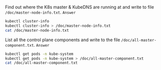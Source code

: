 Find out where the K8s master & KubeDNS are running at and write to file `/doc/master-node-info.txt`.
`Answer`
```bash
kubectl cluster-info
kubectl cluster-info > /doc/master-node-info.txt
cat /doc/master-node-info.txt
```

List all the control plane components and write to the file `/doc/all-master-component.txt`.
`Answer`
```bash
kubectl get pods -n kube-system
kubectl get pods -n kube-system > /doc/all-master-component.txt
cat /doc/all-master-component.txt
```